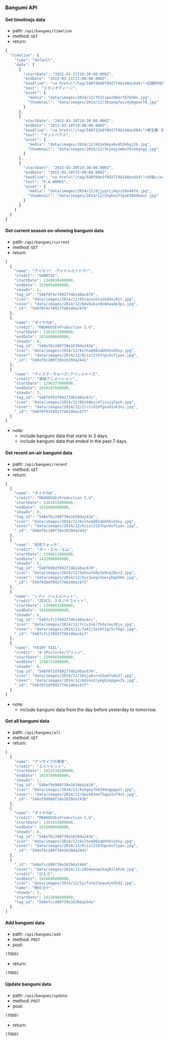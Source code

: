 ### Bangumi API

#### Get timelinejs data
* path: `/api/bangumi/timeline`
* method: `GET`
* return:
```javascript
{
  "timeline": {
    "type": "default",
    "date": [
      {
        "startDate": "2015-03-21T10:30:00.000Z",
        "endDate": "2015-03-21T11:00:00.000Z",
        "headline": "<a href=\"/tag/548fd6d0f892774b140ac6d4\">記錄的地平線 第二季</a>",
        "text": "スタジオディーン",
        "asset": {
          "media": "data/images/2014/12/7h21ipw246mrf67bh8o.jpg",
          "thumbnail": "data/images/2014/12/3bzpwq7wiz4ybgpexf6.jpg"
        }
      },
      {
        "startDate": "2015-03-18T18:30:00.000Z",
        "endDate": "2015-03-18T19:00:00.000Z",
        "headline": "<a href=\"/tag/548f12e0f892774b140ac684\">寄生獸 生命的準則</a>",
        "text": "マッドハウス",
        "asset": {
          "media": "data/images/2014/12/663e9myabv052m5gj26.jpg",
          "thumbnail": "data/images/2014/12/3njeqjnm6n7brobqngy.jpg"
        }
      },
      {
        "startDate": "2015-03-20T14:30:00.000Z",
        "endDate": "2015-03-20T15:00:00.000Z",
        "headline": "<a href=\"/tag/548f04e3f892774b140ac654\">白箱</a>",
        "text": "P.A.WORKS",
        "asset": {
          "media": "data/images/2014/12/0jjygtzj4qsz58o487d.jpg",
          "thumbnail": "data/images/2014/12/2hghnn73yw83049kdur.jpg"
        }
      }
    ]
  }
}
```

#### Get current season on-showing bangumi data
* path: `/api/bangumi/current`
* method: `GET`
* return:
```javascript
[
  {
    "name": "アイカツ! -アイドルカツドウ!",
    "credit": "SUNRISE",
    "startDate": 1349690400000,
    "endDate": 1538994600000,
    "showOn": 1,
    "tag_id": "548f0f4cf892774b140ac678",
    "icon": "data/images/2014/12/65rqcovela1kddxj81t.jpg",
    "cover": "data/images/2014/12/6dv8ukxc0odnwade3pi.jpg",
    "_id": "548f0f4cf892774b140ac67b"
  },
  {
    "name": "ダイヤのA",
    "credit": "MADHOUSE×Production I.G",
    "startDate": 1381015800000,
    "endDate": 1426980600000,
    "showOn": 0,
    "tag_id": "548efbc280f39e1639da243e",
    "icon": "data/images/2014/12/6vlhuq982abhhhu54sy.jpg",
    "cover": "data/images/2014/12/0iizc2l67npv4ufiyws.jpg",
    "_id": "548efbc280f39e1639da2441"
  },
  {
    "name": "ディスク・ウォーズ:アベンジャーズ",
    "credit": "東映アニメーション",
    "startDate": 1396377000000,
    "endDate": 1430247600000,
    "showOn": 3,
    "tag_id": "548f0f93f892774b140ac67c",
    "icon": "data/images/2014/12/08j68mic47jiujq7gsh.jpg",
    "cover": "data/images/2014/12/2rrcld2dfgnod1vk3ni.jpg",
    "_id": "548f0f93f892774b140ac67f"
  }
]
```
* note:
  * include bangumi data that starts in 3 days.
  * include bangumi data that ended in the past 7 days.

#### Get recent on-air bangumi data
* path: `/api/bangumi/recent`
* method: `GET`
* return:
```javascript
[
  {
    "name": "ダイヤのA",
    "credit": "MADHOUSE×Production I.G",
    "startDate": 1381015800000,
    "endDate": 1426980600000,
    "showOn": 0,
    "tag_id": "548efbc280f39e1639da243e",
    "icon": "data/images/2014/12/6vlhuq982abhhhu54sy.jpg",
    "cover": "data/images/2014/12/0iizc2l67npv4ufiyws.jpg",
    "_id": "548efbc280f39e1639da2441"
  },
  {
    "name": "妖怪ウォッチ",
    "credit": "オー・エル・エム",
    "startDate": 1396611000000,
    "endDate": 1432900800000,
    "showOn": 5,
    "tag_id": "548f0dbdf892774b140ac670",
    "icon": "data/images/2014/12/5m3nu7m8y5e9vq28ur2.jpg",
    "cover": "data/images/2014/12/5sc1wnqc5oerybqe50n.jpg",
    "_id": "548f0dbdf892774b140ac673"
  },
  {
    "name": "レディ ジュエルペット",
    "credit": "ZEXCS、スタジオコメット",
    "startDate": 1396663200000,
    "endDate": 1426905000000,
    "showOn": 6,
    "tag_id": "548fcfc1f892774b140ac6cc",
    "icon": "data/images/2014/12/7ciu1nkr7kdvlmu30jx.jpg",
    "cover": "data/images/2014/12/7a41j5oz6f2qc5cfmg1.jpg",
    "_id": "548fcfc1f892774b140ac6cf"
  },
  {
    "name": "FAIRY TAIL",
    "credit": "A-1Pictures/ブリッジ",
    "startDate": 1396665000000,
    "endDate": 1798732800000,
    "showOn": 6,
    "tag_id": "548f0f2df892774b140ac674",
    "icon": "data/images/2014/12/38zjyburvh2om7o8a37.jpg",
    "cover": "data/images/2014/12/6dznn2rykghikpgav2k.jpg",
    "_id": "548f0f2df892774b140ac677"
  }
]
```
* note:
  * include bangumi data from the day before yesterday to tomorrow.

#### Get all bangumi data
* path: `/api/bangumi/all`
* method: `GET`
* return:
```javascript
[
  {
    "name": "グリザイアの果実",
    "credit": "エイトビット",
    "startDate": 1412530200000,
    "endDate": 1419789600000,
    "showOn": 1,
    "tag_id": "548ef9d980f39e1639da2438",
    "icon": "data/images/2014/12/4iegoy7k8194ogpgwzt.jpg",
    "cover": "data/images/2014/12/4wih83ee75qpa1n74ut.jpg",
    "_id": "548ef9d980f39e1639da243b"
  },
  {
    "name": "ダイヤのA",
    "credit": "MADHOUSE×Production I.G",
    "startDate": 1381015800000,
    "endDate": 1426980600000,
    "showOn": 0,
    "tag_id": "548efbc280f39e1639da243e",
    "icon": "data/images/2014/12/6vlhuq982abhhhu54sy.jpg",
    "cover": "data/images/2014/12/0iizc2l67npv4ufiyws.jpg",
    "_id": "548efbc280f39e1639da2441"
  },
  {
    "_id": "548efccd80f39e1639da244d",
    "cover": "data/images/2014/12/28beewuqckag8ilahv6.jpg",
    "credit": "ぴえろ",
    "endDate": 1426600800000,
    "icon": "data/images/2014/12/2ycfvte23wqu4je5hd2.jpg",
    "name": "暁のヨナ",
    "showOn": 3,
    "startDate": 1412690400000,
    "tag_id": "548efccd80f39e1639da244a"
  }
]
```

#### Add bangumi data
* path: `/api/bangumi/add`
* method: `POST`
* post:
```javascript
(TODO)
```
* return:
```javascript
(TODO)
```

#### Update bangumi data
* path: `/api/bangumi/update`
* method: `POST`
* post:
```javascript
(TODO)
```
* return:
```javascript
(TODO)
```